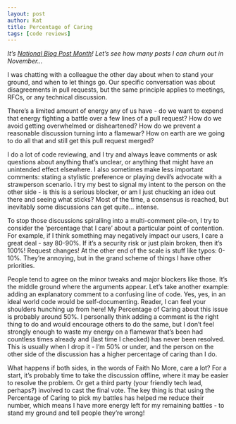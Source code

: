 ```yaml
---
layout: post
author: Kat
title: Percentage of Caring
tags: [code reviews]
---
```

_It’s [National Blog Post Month](http://nablopomoguideunofficial.blogspot.com/)! Let’s see how many posts I can churn out in November..._

I was chatting with a colleague the other day about when to stand your ground, and when to let things go.  Our specific conversation was about disagreements in pull requests, but the same principle applies to meetings, RFCs, or any technical discussion.

There’s a limited amount of energy any of us have - do we want to expend that energy fighting a battle over a few lines of a pull request? How do we avoid getting overwhelmed or disheartened? How do we prevent a reasonable discussion turning into a flamewar? How on earth are we going to do all that and still get this pull request merged?

I do a lot of code reviewing, and I try and always leave comments or ask questions about anything that’s unclear, or anything that might have an unintended effect elsewhere. I also sometimes make less important comments: stating a stylistic preference or playing devil’s advocate with a strawperson scenario. I try my best to signal my intent to the person on the other side - is this is a serious blocker, or am I just chucking an idea out there and seeing what sticks? Most of the time, a consensus is reached, but inevitably some discussions can get quite... intense.

To stop those discussions spiralling into a multi-comment pile-on, I try to consider the ‘percentage that I care’ about a particular point of contention. For example, if I think something may negatively impact our users, I care a great deal - say 80-90%. If it’s a security risk or just plain broken, then it’s 100%! Request changes! At the other end of the scale is stuff like typos: 0-10%. They’re annoying, but in the grand scheme of things I have other priorities. 

People tend to agree on the minor tweaks and major blockers like those. It’s the middle ground where the arguments appear. Let’s take another example: adding an explanatory comment to a confusing line of code. Yes, yes, in an ideal world code would be self-documenting. Reader, I can feel your shoulders hunching up from here! My Percentage of Caring about this issue is probably around 50%. I personally think adding a comment is the right thing to do and would encourage others to do the same, but I don’t feel strongly enough to waste my energy on a flamewar that’s been had countless times already and  (last time I checked) has never been resolved. This is usually when I drop it - I’m 50% or under, and the person on the other side of the discussion has a higher percentage of caring than I do. 

What happens if both sides, in the words of Faith No More, care a lot? For a start, it’s probably time to take the discussion offline, where it may be easier to resolve the problem. Or get a third party (your friendly tech lead, perhaps?) involved to cast the final vote.
The key thing is that using the Percentage of Caring to pick my battles has helped me reduce their number, which means I have more energy left for my remaining battles - to stand my ground and tell people they’re wrong!
